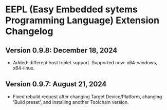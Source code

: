 # EEPL (Easy Embedded sytems Programming Language) Extension Changelog

## Version 0.9.8: December 18, 2024
* Added: different host triplet support. Supported now: x64-windows, x64-linux.

## Version 0.9.7: August 21, 2024
* Fixed rebuild request after changing Target Device/Platform, changing 'Build preset', and installing another Toolchain version.